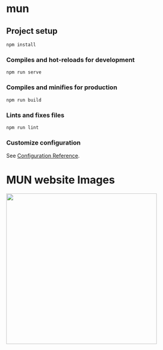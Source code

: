# mun

## Project setup
```
npm install
```

### Compiles and hot-reloads for development
```
npm run serve
```

### Compiles and minifies for production
```
npm run build
```

### Lints and fixes files
```
npm run lint
```

### Customize configuration
See [Configuration Reference](https://cli.vuejs.org/config/).
# MUN website Images
<img src="https://i.im.ge/2022/08/18/OsCDux.blogMUN.jpg" width="400px" height="400px"/>
